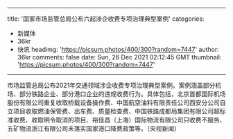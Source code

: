 
---
title: '国家市场监管总局公布六起涉企收费专项治理典型案例'
categories: 
 - 新媒体
 - 36kr
 - 快讯
headimg: 'https://picsum.photos/400/300?random=7447'
author: 36kr
comments: false
date: Sun, 26 Dec 2021 02:12:45 GMT
thumbnail: 'https://picsum.photos/400/300?random=7447'
---

<div>   
市场监管总局公布2021年交通领域涉企收费专项治理典型案例。案例涵盖部分机场、部分铁路企业、部分港口企业的违规收费行为。具体包括，北京首都国际机场股份有限公司重复收取桥载设备操作费、中国航空油料有限责任公司西安分公司自立项目收取燃油保管费、出车费、质量检查费、中国铁路成都局集团有限公司超标准收费、收取明令取消的项目、裕佳昌（上海）国际物流有限公司只收费不服务、五矿物流浙江有限公司未落实国家港口降费政策等。（央视新闻）  
</div>
            